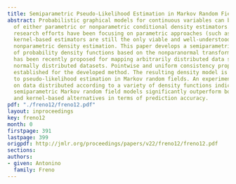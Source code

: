 ```yaml
---
title: Semiparametric Pseudo-Likelihood Estimation in Markov Random Fields
abstract: Probabilistic graphical models for continuous variables can be built out
  of either parametric or nonparametric conditional density estimators. While several
  research efforts have been focusing on parametric approaches (such as Gaussian models),
  kernel-based estimators are still the only viable and well-understood option for
  nonparametric density estimation. This paper develops a semiparametric estimator
  of probability density functions based on the nonparanormal transformation, which
  has been recently proposed for mapping arbitrarily distributed data samples onto
  normally distributed datasets. Pointwise and uniform consistency properties are
  established for the developed method. The resulting density model is then applied
  to pseudo-likelihood estimation in Markov random fields. An experimental evaluation
  on data distributed according to a variety of density functions indicates that such
  semiparametric Markov random field models significantly outperform both their Gaussian
  and kernel-based alternatives in terms of prediction accuracy.
pdf: "./freno12/freno12.pdf"
layout: inproceedings
key: freno12
month: 0
firstpage: 391
lastpage: 399
origpdf: http://jmlr.org/proceedings/papers/v22/freno12/freno12.pdf
sections: 
authors:
- given: Antonino
  family: Freno
---
```

